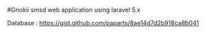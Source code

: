 #Gnokii smsd web application using laravel 5.x

Database : https://gist.github.com/paparts/8ae14d7d2b918ca8b041
